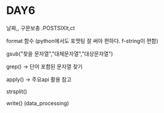 # DAY6

날짜,, 구문보충 .POSTSIXlt,ct 

format 함수 (python에서도 포맷팅 잘 써야 편하다. f-string이 편함)

gsub("찾을 문자열","대체문자열","대상문자열")

grep() -> 단어 포함된 문자열 찾기

apply() -> 주요api 활용 참고

strsplit()

write() (data_processing)